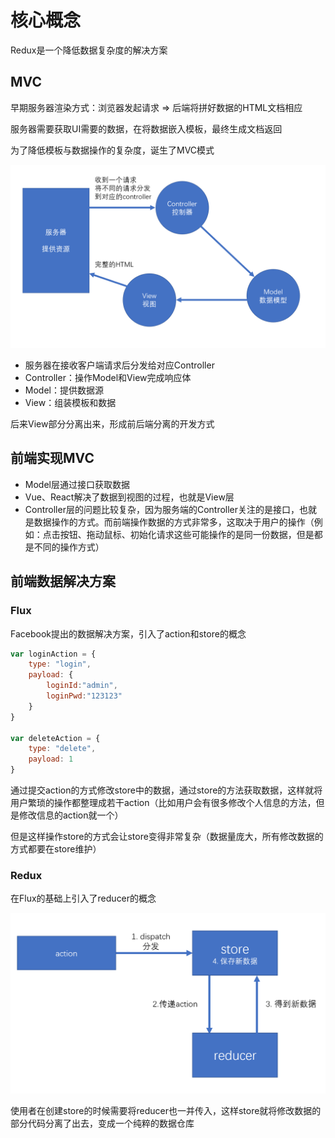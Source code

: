 # 核心概念

Redux是一个降低数据复杂度的解决方案

## MVC

早期服务器渲染方式：浏览器发起请求 => 后端将拼好数据的HTML文档相应

服务器需要获取UI需要的数据，在将数据嵌入模板，最终生成文档返回

为了降低模板与数据操作的复杂度，诞生了MVC模式

![Alt text](./MVC.png)

- 服务器在接收客户端请求后分发给对应Controller
- Controller：操作Model和View完成响应体
- Model：提供数据源
- View：组装模板和数据

后来View部分分离出来，形成前后端分离的开发方式

## 前端实现MVC

- Model层通过接口获取数据
- Vue、React解决了数据到视图的过程，也就是View层
- Controller层的问题比较复杂，因为服务端的Controller关注的是接口，也就是数据操作的方式。而前端操作数据的方式非常多，这取决于用户的操作（例如：点击按钮、拖动鼠标、初始化请求这些可能操作的是同一份数据，但是都是不同的操作方式）

## 前端数据解决方案

### Flux

Facebook提出的数据解决方案，引入了action和store的概念

```js
var loginAction = {
    type: "login",
    payload: {
        loginId:"admin",
        loginPwd:"123123"
    }
}

var deleteAction = {
    type: "delete",
    payload: 1
}
```

通过提交action的方式修改store中的数据，通过store的方法获取数据，这样就将用户繁琐的操作都整理成若干action（比如用户会有很多修改个人信息的方法，但是修改信息的action就一个）

但是这样操作store的方式会让store变得非常复杂（数据量庞大，所有修改数据的方式都要在store维护）

### Redux

在Flux的基础上引入了reducer的概念

![Alt text](./Redux.png)

使用者在创建store的时候需要将reducer也一并传入，这样store就将修改数据的部分代码分离了出去，变成一个纯粹的数据仓库

